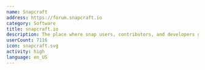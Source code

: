 ```yaml
---
name: Snapcraft
address: https://forum.snapcraft.io
category: Software
title: snapcraft.io
description: The place where snap users, contributors, and developers get together.
userCount: 7116
icon: snapcraft.svg
activity: high
language: en_US
---
```

